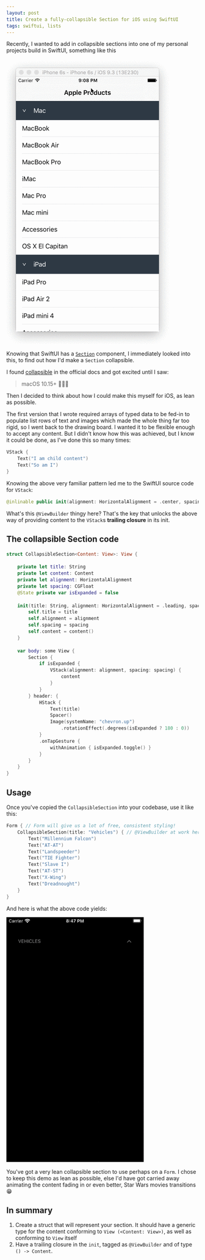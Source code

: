 ```yaml
---
layout: post
title: Create a fully-collapsible Section for iOS using SwiftUI
tags: swiftui, lists
---
```

Recently, I wanted to add in collapsible sections into one of my personal projects build in SwiftUI, something like this

![](/assets/images/collapsible-section-example.gif)

Knowing that SwiftUI has a [`Section`](https://developer.apple.com/documentation/swiftui/section) component, I immediately looked into this, to find out how I'd make a `Section` collapsible.

I found [collapsible](https://developer.apple.com/documentation/swiftui/section/collapsible(_:)) in the official docs and got excited until I saw:

> macOS 10.15+ 🤦🏻‍♂️

Then I decided to think about how I could make this myself for iOS, as lean as possible.

The first version that I wrote required arrays of typed data to be fed-in to populate list rows of text and images which made the whole thing far too rigid, so I went back to the drawing board. I wanted it to be flexible enough to accept any content. But I didn't know how this was achieved, but I know it could be done, as I've done this so many times:

```swift
VStack {
    Text("I am child content")
    Text("So am I")
}
```
Knowing the above very familiar pattern led me to the SwiftUI source code for `VStack`:

```swift
@inlinable public init(alignment: HorizontalAlignment = .center, spacing: CGFloat? = nil, @ViewBuilder content: () -> Content)
```

What's this `@ViewBuilder` thingy here? That's the key that unlocks the above way of providing content to the `VStack`s **trailing closure** in its init.


## The collapsible Section code

```swift
struct CollapsibleSection<Content: View>: View {

    private let title: String
    private let content: Content
    private let alignment: HorizontalAlignment
    private let spacing: CGFloat
    @State private var isExpanded = false

    init(title: String, alignment: HorizontalAlignment = .leading, spacing: CGFloat = 16, @ViewBuilder content: () -> Content) {
        self.title = title
        self.alignment = alignment
        self.spacing = spacing
        self.content = content()
    }

    var body: some View {
        Section {
            if isExpanded {
                VStack(alignment: alignment, spacing: spacing) {
                    content
                }
            }
        } header: {
            HStack {
                Text(title)
                Spacer()
                Image(systemName: "chevron.up")
                    .rotationEffect(.degrees(isExpanded ? 180 : 0))
            }
            .onTapGesture {
                withAnimation { isExpanded.toggle() }
            }
        }
    }
}
```

## Usage

Once you've copied the `CollapsibleSection` into your codebase, use it like this:

```swift
Form { // Form will give us a lot of free, consistent styling!
    CollapsibleSection(title: "Vehicles") { // @ViewBuilder at work here
        Text("Millennium Falcon")
        Text("AT-AT")
        Text("Landspeeder")
        Text("TIE Fighter")
        Text("Slave I")
        Text("AT-ST")
        Text("X-Wing")
        Text("Dreadnought")
    }
}
```

And here is what the above code yields:

![expanding and collapsing the section](/assets/images/collapsible-section-demo.gif)

You've got a very lean collapsible section to use perhaps on a `Form`. I chose to keep this demo as lean as possible, else I'd have got carried away animating the content fading in or even better, Star Wars movies transitions 😁

## In summary

1. Create a struct that will represent your section. It should have a generic type for the content conforming to `View (<Content: View>)`, as well as conforming to `View` itself
2. Have a trailing closure in the `init`, tagged as `@ViewBuilder` and of type `() -> Content`.